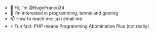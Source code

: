 - 👋 Hi, I’m @HugoFranco24
- 👀 I’m interested in programming, tennis and gaming
- 📫 How to reach me: just email me
- ⚡ Fun fact: PHP means Programming Abomination Plus (not really)

<!---
HugoFranco24/HugoFranco24 is a ✨ special ✨ repository because its `README.md` (this file) appears on your GitHub profile.
You can click the Preview link to take a look at your changes.
--->
